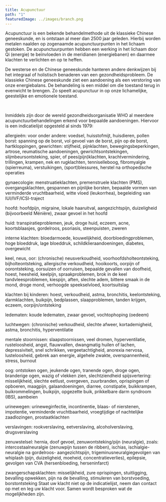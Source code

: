 ```yaml
---
title: Acupunctuur
path: "1"
featuredImage: ../images/branch.png
---
```


Acupunctuur is een bekende behandelmethode uit de klassieke Chinese geneeskunde, en is ontstaan al meer dan 2500 jaar geleden. Hierbij worden metalen naalden op zogenaamde acupunctuurpunten in het lichaam gestoken. De acupunctuurpunten hebben een werking in het lichaam door Qi (energie) te beïnvloeden in de meridianen (energiebanen) en daarmee klachten te verlichten en op te heffen.

De westerse en de Chinese geneeskunde hanteren andere denkwijzen bij het integraal of holistisch benaderen van een gezondheidsprobleem. De klassieke Chinese geneeskunde ziet een aandoening als een verstoring van onze energiebalans. De behandeling is een middel om die toestand terug in evenwicht te brengen. Zo speelt acupunctuur in op onze lichamelijke, geestelijke en emotionele toestand.

&nbsp;

Inmiddels zijn door de wereld gezondheidsorganisatie WHO al meerdere acupunctuurbehandelingen erkend voor bepaalde aandoeningen. Hiervoor is een indicatielijst opgesteld al sinds 1979:

allergieën: voor onder andere: voedsel, huisstofmijt, huisdieren, pollen
borst: spanning op de borst, vol gevoel van de borst, pijn op de borst, hartkloppingen,
gewrichten: stijfheid, pijnklachten, bewegingsbeperkingen, artrose, reumatische aandoeningen, gewrichtsontstekingen, slijmbeursontsteking, spier, of pees(pijn)klachten, krachtvermindering, trillingen, krampen, nek en rugklachten, tenniselleboog, fibromyalgie (spierreuma), verstuikingen, (sport)blessures, herstel na orthopedische operaties

gynaecologie: menstruatieklachten, premenstruele klachten (PMS), overgangsklachten, gespannen en pijnlijke borsten, bepaalde vormen van verminderde vruchtbaarheid, witte vloed (leukorrhea), begeleiding van IUI/IVF/ICSI-traject

hoofd: hoofdpijn, migraine, lokale haaruitval, aangezichtspijn, duizeligheid (bijvoorbeeld Ménière), zwaar gevoel in het hoofd

huid: transpiratieproblemen, jeuk, droge huid, eczeem, acne, koortsblaasjes, gordelroos, psoriasis, steenpuisten, zweren

interne klachten: bloedarmoede, kouwelijkheid, doorbloedingproblemen, hoge bloeddruk, lage bloeddruk, schildklieraandoeningen, diabetes, overgewicht

keel, neus, oor: (chronische) neusverkoudheid, voorhoofdsholteontsteking, bijholteontsteking, allergische verkoudheid, hooikoorts, oorpijn of oorontsteking, oorsuizen of oorruisen, bepaalde gevallen van doofheid, hoest, heesheid, keelpijn, spraakproblemen, brok in de keel tandvleesproblemen, kiespijn, aften, slechte adem, bittere smaak in de mond, droge mond, verhoogde speekselvloed, koortsuitslag

klachten bij kinderen: hoest, verkoudheid, astma, bronchitis, keelontsteking, darmklachten, buikpijn, bedplassen, slaapproblemen, tanden krijgen, eczeem, oorpijn/ontsteking

ledematen: koude ledematen, zwaar gevoel, vochtophoping (oedeem)

luchtwegen: (chronische) verkoudheid, slechte afweer, kortademigheid, astma, bronchitis, hyperventilatie

mentale stoornissen: slaapstoornissen, veel dromen, hyperventilatie, rusteloosheid, angst, flauwvallen, dwangmatig huilen of lachen, depressiviteit, snel schrikken, vergeetachtigheid, anorexia nervosa, lusteloosheid, gebrek aan energie, algehele zwakte, overspannenheid, stress, burnout

oog: ontstoken ogen, jeukende ogen, tranende ogen, droge ogen, branderige ogen, wazig of vlekken zien, slechtziendheid
spijsvertering: misselijkheid, slechte eetlust, overgeven, zuurbranden, oprispingen of opboeren, maagpijn, galaandoeningen, diarree, constipatie, buikkrampen, buikrommelingen, buikpijn, opgezette buik, prikkelbare darm syndroom (IBS), aambeien

urinewegen: urineweginfectie, incontinentie, blaas- of nierstenen, impotentie, verminderde vruchtbaarheid, vroegtijdige of nachtelijke zaadlozingen, prostaatklachten

verslavingen: rookverslaving, eetverslaving, alcoholverslaving, drugsverslaving

zenuwstelsel: hernia, doof gevoel, zenuwontsteking/pijn (neuralgie), zoals: intercostaalneuralgie (zenuwpijn tussen de ribben), ischias, ischialgie- neuralgie na gordelroos- aangezichtspijn, trigeminusneuralgiegevolgen van whiplash (pijn, duizeligheid, moeheid, concentratieverlies), epilepsie, gevolgen van CVA (hersenbloeding, herseninfarct)

zwangerschapsklachten: misselijkheid, zure oprispingen, stuitligging, bevalling opwekken, pijn na de bevalling, stimuleren van borstvoeding, borstontsteking
Staat uw klacht niet op de indicatielijst, neem dan contact op met en leg uw klacht voor. Samen wordt besproken wat de mogelijkheden zijn.
